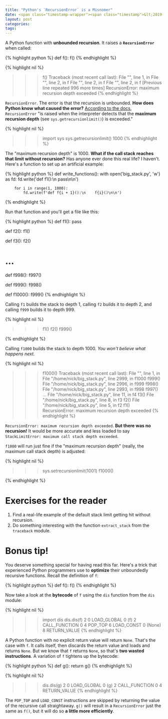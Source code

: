 ```yaml
---
title: "Python's `RecursionError` is a Misnomer"
date: <span class="timestamp-wrapper"><span class="timestamp">&lt;2019-06-04 Tue&gt;</span></span>
layout: post
categories:
tags:
---
```

A Python function with **unbounded recursion**. It raises a **`RecursionError`** when called:

{% highlight python %}
def f():
    f()
{% endhighlight %}

{% highlight nil %}
>>> f()
Traceback (most recent call last):
  File "<stdin>", line 1, in <module>
  File "<stdin>", line 2, in f
  File "<stdin>", line 2, in f
  File "<stdin>", line 2, in f
  [Previous line repeated 996 more times]
RecursionError: maximum recursion depth exceeded
{% endhighlight %}

`RecursionError`. The error is that the recursion is unbounded. **How does Python know what caused the error?** [According to the docs](https://docs.python.org/3/library/exceptions.html#RecursionError), `RecursionError` "is raised when the interpreter detects that the **maximum recursion depth** (see `sys.getrecursionlimit()`) is exceeded."

{% highlight nil %}
>>> import sys
>>> sys.getrecursionlimit()
1000
{% endhighlight %}

The "maximum recursion depth" is 1000. **What if the call stack reaches that limit without recursion?** Has anyone ever done this real life? I haven't. Here's a function to set up an artificial example:

{% highlight python %}
def write_functions():
    with open('big_stack.py', 'w') as fd:
        fd.write('def f1():\n    pass\n\n')

        for i in range(1, 1000):
            fd.write(f'def f{i + 1}():\n    f{i}()\n\n')
{% endhighlight %}

Run that function and you'll get a file like this:

{% highlight python %}
def f1():
    pass

def f2():
    f1()

def f3():
    f2()

# ...

def f998():
    f997()

def f999():
    f998()

def f1000():
    f999()
{% endhighlight %}

Calling `f1` builds the stack to depth 1, calling `f2` builds it to depth 2, and calling `f999` builds it to depth 999.

{% highlight nil %}
>>> f1()
>>> f2()
>>> f999()
>>>
{% endhighlight %}

Calling `f1000` builds the stack to depth 1000. *You won't believe what happens next.*

{% highlight nil %}
>>> f1000()
Traceback (most recent call last):
  File "<stdin>", line 1, in <module>
  File "/home/nick/big_stack.py", line 2999, in f1000
    f999()
  File "/home/nick/big_stack.py", line 2996, in f999
    f998()
  File "/home/nick/big_stack.py", line 2993, in f998
    f997()
...
  File "/home/nick/big_stack.py", line 11, in f4
    f3()
  File "/home/nick/big_stack.py", line 8, in f3
    f2()
  File "/home/nick/big_stack.py", line 5, in f2
    f1()
RecursionError: maximum recursion depth exceeded
{% endhighlight %}

`RecursionError: maximum recursion depth exceeded`. **But there was no recursion!** It would be more accurate and less loaded to say `StackLimitError: maximum call stack depth exceeded`.

`f1000` will run just fine if the "maximum recursion depth" (really, the maximum call stack depth) is adjusted:

{% highlight nil %}
>>> sys.setrecursionlimit(1001)
>>> f1000()
>>>
{% endhighlight %}


# Exercises for the reader

1.  Find a real-life example of the default stack limit getting hit without recursion.
2.  Do something interesting with the function `extract_stack` from the `traceback` module.


# Bonus tip!

You deserve something special for having read this far. Here's a trick that experienced Python programmers use to **optimize** their unboundedly recursive functions. Recall the definition of `f`:

{% highlight python %}
def f():
    f()
{% endhighlight %}

Now take a look at the **bytecode** of `f` using the `dis` function from the `dis` module:

{% highlight nil %}
>>> import dis
>>> dis.dis(f)
  2           0 LOAD_GLOBAL              0 (f)
              2 CALL_FUNCTION            0
              4 POP_TOP
              6 LOAD_CONST               0 (None)
              8 RETURN_VALUE
{% endhighlight %}

A Python function with no explicit return value will return `None`. That's the case with `f`. It calls itself, then discards the return value and loads and returns `None`. But we know that `f` returns `None`, so that's **two wasted instructions**. A variation of `f` tightens up the bytecode:

{% highlight python %}
def g():
    return g()
{% endhighlight %}

{% highlight nil %}
>>> dis.dis(g)
  2           0 LOAD_GLOBAL              0 (g)
              2 CALL_FUNCTION            0
              4 RETURN_VALUE
{% endhighlight %}

The `POP_TOP` and `LOAD_CONST` instructions are skipped by returning the value of the recursive call straightaway. `g()` will result in a `RecursionError` just the same as `f()`, but it will do so **a little more efficiently**.
